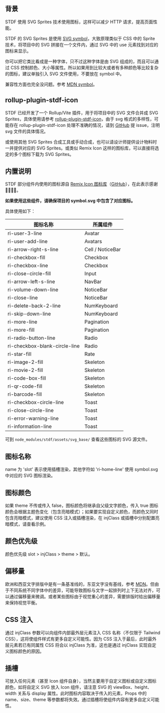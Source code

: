## 背景

STDF 使用 SVG Sprites 技术使用图标，这样可以减少 HTTP 请求，提高页面性能。

STDF 的 SVG Sprites 是使用 [SVG symbol](https://developer.mozilla.org/en-US/docs/Web/SVG/Element/symbol)，大致原理类似于 CSS 中的 Sprite 技术，将项目中的 SVG 拼接在一个文件内，通过 SVG 中的 use 元素找到对应的图标来显示。

你可以把它类比看成是一种字体，只不过这种字体是由 SVG 组成的，而且可以通过 CSS 控制颜色、大小等属性。所以如果用到比较大或者有多种颜色等比较复杂的图标，建议单独引入 SVG 文件使用，不要放在 symbol 中。

兼容性方面也完全没问题。参考 [MDN symbol](https://developer.mozilla.org/en-US/docs/Web/SVG/Element/symbol#browser_compatibility)。

## rollup-plugin-stdf-icon

STDF 已经开发了一个 Rollup/Vite 插件，用于将项目中的 SVG 文件合并成 SVG Sprites，具体使用请参考 [rollup-plugin-stdf-icon](https://www.npmjs.com/package/rollup-plugin-stdf-icon)，由于 svg 格式的多样性，可能存在 rollup-plugin-stdf-icon 处理不准确的情况，请到 [GitHub](https://github.com/any-tdf/stdf/issues) 提 issue，注明 svg 文件的具体情况。

或使用其他 SVG Sprites 合成工具或手动合成，也可以请设计师提供设计物料时一并提供对应的 SVG Sprites。或类似 Remix Icon 这样的图标库，可以直接将选定的多个图标下载为 SVG Sprites。

## 内置说明

STDF 部分组件内使用的图标源自 [Remix Icon 图标库](https://remixicon.com)（[GitHub](https://github.com/Remix-Design/remixicon)），在此表示感谢 🙏🏻🙏🏻。

**如果使用这些组件，请确保项目的 symbol.svg 中包含了对应图标。**

具体使用如下：

| 图标名称                      | 所属组件         |
| ----------------------------- | ---------------- |
| ri-user-3-line                | Avatar           |
| ri-user-add-line              | Avatars          |
| ri-arrow-right-s-line         | Cell / NoticeBar |
| ri-checkbox-fill              | Checkbox         |
| ri-checkbox-line              | Checkbox         |
| ri-close-circle-fill          | Input            |
| ri-arrow-left-s-line          | NavBar           |
| ri-volume-down-line           | NoticeBar        |
| ri-close-line                 | NoticeBar        |
| ri-delete-back-2-line         | NumKeyboard      |
| ri-skip-down-line             | NumKeyboard      |
| ri-more-line                  | Pagination       |
| ri-more-fill                  | Pagination       |
| ri-radio-button-line          | Radio            |
| ri-checkbox-blank-circle-line | Radio            |
| ri-star-fill                  | Rate             |
| ri-image-2-fill               | Skeleton         |
| ri-movie-2-fill               | Skeleton         |
| ri-code-box-fill              | Skeleton         |
| ri-qr-code-fill               | Skeleton         |
| ri-barcode-fill               | Skeleton         |
| ri-checkbox-circle-line       | Toast            |
| ri-close-circle-line          | Toast            |
| ri-error-warning-line         | Toast            |
| ri-information-line           | Toast            |

可到 `node_modules/stdf/assets/svg_base/` 查看这些图标的 SVG 源文件。

## 图标名称

name 为 'slot' 表示使用插槽渲染，其他字符如 'ri-home-line' 使用 symbol.svg 中对应的 SVG 图标渲染。

## 图标颜色

如果 theme 不传或传入 false，图标颜色将继承自父级文字颜色，传入 true 图标颜色会根据主题色变化（包含亮暗模式）；如果要实现自定义颜色，而颜色又同时包含亮暗模式，建议使用 CSS 注入或插槽渲染，在 injClass 或插槽中分别配置亮暗模式，请查看示例。

## 颜色优先级

颜色优先级 slot > injClass > theme > 默认。

## 偏移量

欧洲和西亚文字排版中是有一条基准线的，东亚文字没有基线，参考 [MDN](https://developer.mozilla.org/zh-CN/docs/Glossary/baseline)。但由于不同系统不同字体中的差异，可能导致图标与文字一起排列时上下无法对齐，可以通过偏移量来微调。或者某些图标由于视觉重心的差异，需要排版时给出偏移量来保持视觉平衡。

## CSS 注入

通过 injClass 参数可以向组件内部最外层元素注入 CSS 名称（不仅限于 Tailwind CSS），这将使组件样式有更多自定义可能性。因为 CSS 注入于最后，此时最外层元素若已有同属性 CSS 将会以 injClass 为准，这也是通过 injClass 实现自定义图标颜色的原因。

## 插槽

可放入任何元素（甚至 Icon 组件自身），当然主要用于自定义图标或自定义图标颜色，如将自定义 SVG 放入 Icon 组件，请注意 SVG 的 viewBox、height、width 关系与 display 属性。此时图标内容取决于传入的元素，Props 中的 name、size、theme 等参数都将失效。通过插槽将使组件内容有更多自定义可能性。
